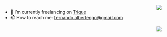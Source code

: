 <img align="right" src="https://github-readme-stats.vercel.app/api?username=Pra3t0r5&count_private=true&show_icons=true&theme=slateorange&hide=stars&hide_title=true&hide_border=true" />

- 🔭 I’m currently freelancing on [Trique](https://reactnative.dev/)
- 📫 How to reach me: fernando.albertengo@gmail.com


<img align="right" src="https://github-readme-stats.vercel.app/api/top-langs/?username=Pra3t0r5&theme=slateorange&count_private=true&show_icons=true&layout=compact&langs_count=10&hide_title=true&hide_border=true&card_width=445" />

<!--<img align="left" src="https://github-readme-stats.vercel.app/api/wakatime?username=Pra3t0r5&theme=slateorange&count_private=true&show_icons=true&layout=compact&hide_stars=true" />-->
